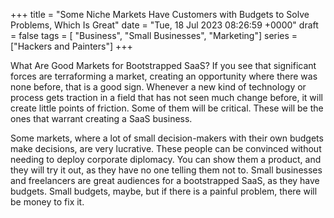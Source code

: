 +++ 
title = "Some Niche Markets Have Customers with Budgets to Solve Problems, Which Is Great"
date = "Tue, 18 Jul 2023 08:26:59 +0000"
draft = false
tags = [ "Business", "Small Businesses", "Marketing"]
series = ["Hackers and Painters"]
+++

What Are Good Markets for Bootstrapped SaaS? If you see that significant forces are terraforming a market, creating an opportunity where there was none before, that is a good sign. Whenever a new kind of technology or process gets traction in a field that has not seen much change before, it will create little points of friction. Some of them will be critical. These will be the ones that warrant creating a SaaS business.

Some markets, where a lot of small decision-makers with their own budgets make decisions, are very lucrative. These people can be convinced without needing to deploy corporate diplomacy. You can show them a product, and they will try it out, as they have no one telling them not to. Small businesses and freelancers are great audiences for a bootstrapped SaaS, as they have budgets. Small budgets, maybe, but if there is a painful problem, there will be money to fix it.